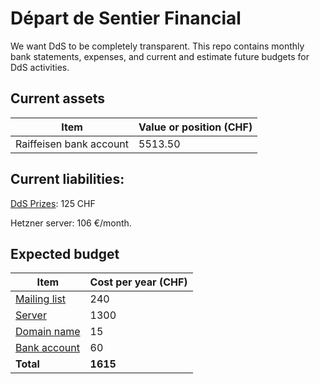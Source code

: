 # Départ de Sentier Financial

We want DdS to be completely transparent. This repo contains monthly bank statements, expenses, and current and estimate future budgets for DdS activities.

## Current assets

| Item | Value or position (CHF) |
| --- | --- |
| Raiffeisen bank account | 5513.50 |

## Current liabilities:

[DdS Prizes](https://github.com/Depart-de-Sentier/Prizes): 125 CHF

Hetzner server: 106 €/month.

## Expected budget

| Item | Cost per year (CHF) |
| --- | --- |
| [Mailing list](https://groups.io/static/pricing) | 240 |
| [Server](https://hetzner.de) | 1300 |
| [Domain name](https://hostpoint.ch) | 15 |
| [Bank account](https://www.raiffeisen.ch/rch/de/privatkunden/konten/zahlungskonten/vereinskonto.html) | 60 |
| **Total** | **1615** |

